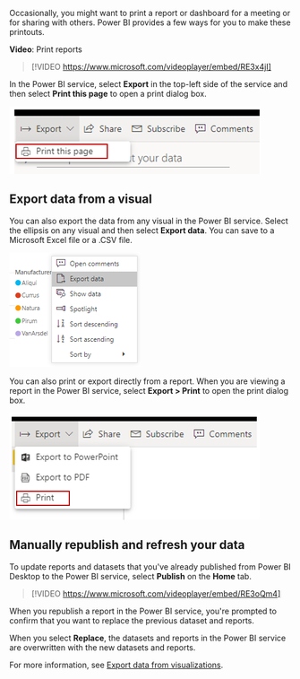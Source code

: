 Occasionally, you might want to print a report or dashboard for a meeting or for sharing with others. Power BI provides a few ways for you to make these printouts.

**Video**: Print reports
> [!VIDEO https://www.microsoft.com/videoplayer/embed/RE3x4jI]

In the Power BI service, select **Export** in the top-left side of the service and then select **Print this page** to open a print dialog box. 

![Screenshot of the "Print this page option.](../media/03-power-bi-desktop-print.png)

## Export data from a visual
You can also export the data from any visual in the Power BI service. Select the ellipsis on any visual and then select **Export data**. You can save to a Microsoft Excel file or a .CSV file.

![Screenshot of the "Export data" option](../media/03-power-bi-desktop-export-data.png)

You can also print or export directly from a report. When you are viewing a report in the Power BI service, select **Export > Print** to open the print dialog box.

![Screenshot of the "Export", "Print" option.](../media/03-power-bi-desktop-print-report.png)

## Manually republish and refresh your data

To update reports and datasets that you've already published from Power BI Desktop to the Power BI service, select **Publish** on the **Home** tab.

> [!VIDEO https://www.microsoft.com/videoplayer/embed/RE3oQm4]

When you republish a report in the Power BI service, you're prompted to confirm that you want to replace the previous dataset and reports.

When you select **Replace**, the datasets and reports in the Power BI service are overwritten with the new datasets and reports.

For more information, see [Export data from visualizations](https://docs.microsoft.com/power-bi/visuals/power-bi-visualization-export-data).
